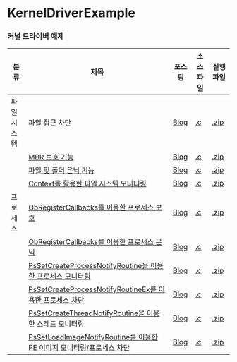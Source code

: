 # KernelDriverExample

### 커널 드라이버 예제
  
|분류|제목|포스팅|소스 파일|실행 파일|
|---|----|---|---|---|
|파일 시스템|[파일 접근 차단](https://github.com/nms200299/KernelDriverExample/tree/main/FileSystem_Monitoring%26Filtering)|[Blog](https://blog.naver.com/nms200299/223885490122)|[.c](https://github.com/nms200299/KernelDriverExample/blob/main/FileSystem_Monitoring%26Filtering/src/FsFilter3.c)|[.zip](https://github.com/nms200299/KernelDriverExample/blob/main/FileSystem_Monitoring%26Filtering/bin/x64.zip)|
||[MBR 보호 기능](https://github.com/nms200299/KernelDriverExample/tree/main/FileSystem_MBR_Protect)|[Blog](https://blog.naver.com/nms200299/223886726687)|[.c](https://github.com/nms200299/KernelDriverExample/blob/main/FileSystem_MBR_Protect/src/FsFilter3.c)|[.zip](https://github.com/nms200299/KernelDriverExample/blob/main/FileSystem_MBR_Protect/bin/x64.zip)|
||[파일 및 폴더 은닉 기능](https://github.com/nms200299/KernelDriverExample/tree/main/FileSystem_FileHide)|[Blog](https://blog.naver.com/nms200299/223890666192)|[.c](https://github.com/nms200299/KernelDriverExample/blob/main/FileSystem_FileHide/src/FsFilter3.c)|[.zip](https://github.com/nms200299/KernelDriverExample/blob/main/FileSystem_FileHide/bin/x64.zip)|
||[Context를 활용한 파일 시스템 모니터링](https://github.com/nms200299/KernelDriverExample/tree/main/FileSystem_FileHide)|[Blog](https://blog.naver.com/nms200299/223897507922)|[.c](https://github.com/nms200299/KernelDriverExample/blob/main/FileSystem_Context_Monitoring/src/FsFilter3.c)|[.zip](https://github.com/nms200299/KernelDriverExample/blob/main/FileSystem_Context_Monitoring/bin/x64.zip)|
|프로세스|[ObRegisterCallbacks를 이용한 프로세스 보호](https://github.com/nms200299/KernelDriverExample/tree/main/Process_Access_Protect)|[Blog](https://blog.naver.com/nms200299/223902880472)|[.c](https://github.com/nms200299/KernelDriverExample/blob/main/Process_Access_Protect/src/FsFilter3.c)|[.zip](https://github.com/nms200299/KernelDriverExample/blob/main/Process_Access_Protect/bin/x64.zip)|
||[ObRegisterCallbacks를 이용한 프로세스 은닉](https://github.com/nms200299/KernelDriverExample/tree/main/Process_Hide_(DKOM))|[Blog](https://blog.naver.com/nms200299/223905138363)|[.c](https://github.com/nms200299/KernelDriverExample/blob/main/Process_Hide_(DKOM)/src/FsFilter3.c)|[.zip](https://github.com/nms200299/KernelDriverExample/blob/main/Process_Hide_(DKOM)/bin/x64.zip)|
||[PsSetCreateProcessNotifyRoutine을 이용한 프로세스 모니터링](https://github.com/nms200299/KernelDriverExample/tree/main/Process_Monitoring)|[Blog](https://blog.naver.com/nms200299/223907315912)|[.c](https://github.com/nms200299/KernelDriverExample/blob/main/Process_Monitoring/src/FsFilter3.c)|[.zip](https://github.com/nms200299/KernelDriverExample/blob/main/Process_Monitoring/bin/x64.zip)|
||[PsSetCreateProcessNotifyRoutineEx를 이용한 프로세스 차단](https://github.com/nms200299/KernelDriverExample/tree/main/Process_Filtering)|[Blog](https://blog.naver.com/nms200299/223907682423)|[.c](https://github.com/nms200299/KernelDriverExample/tree/main/Process_Filtering/src/FsFilter3.c)|[.zip](https://github.com/nms200299/KernelDriverExample/tree/main/Process_Filtering/bin/x64.zip)|
||[PsSetCreateThreadNotifyRoutine을 이용한 스레드 모니터링](https://github.com/nms200299/KernelDriverExample/blob/main/Process_Thread_Monitoring)|[Blog](https://blog.naver.com/nms200299/223907885787)|[.c](https://github.com/nms200299/KernelDriverExample/blob/main/Process_Thread_Monitoring/src/FsFilter3.c)|[.zip](https://github.com/nms200299/KernelDriverExample/blob/main/Process_Thread_Monitoring/bin/x64.zip)|
||[PsSetLoadImageNotifyRoutine를 이용한 PE 이미지 모니터링/프로세스 차단](https://github.com/nms200299/KernelDriverExample/tree/main/PE_Image_Monitoring%26ProcessTerminate)|[Blog](https://blog.naver.com/nms200299/223923102924)|[.c](https://github.com/nms200299/KernelDriverExample/tree/main/PE_Image_Monitoring%26ProcessTerminate/src/FsFilter3.c)|[.zip](https://github.com/nms200299/KernelDriverExample/tree/main/PE_Image_Monitoring%26ProcessTerminate/bin/x64.zip)|


